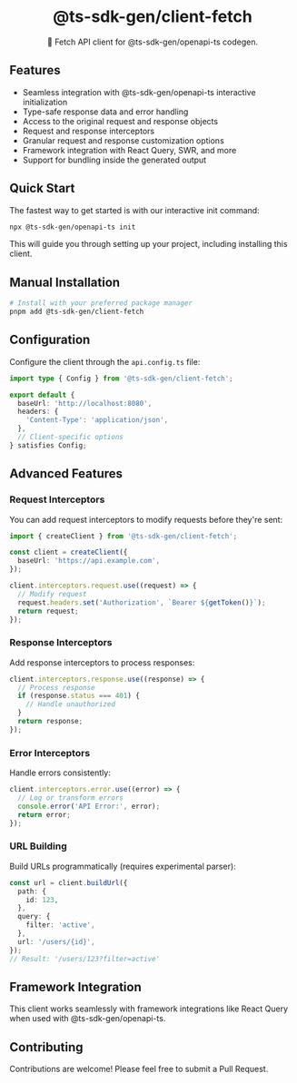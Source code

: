 <div align="center">
  <h1 align="center"><b>@ts-sdk-gen/client-fetch</b></h1>
  <p align="center">🚀 Fetch API client for @ts-sdk-gen/openapi-ts codegen.</p>
</div>

## Features

- Seamless integration with @ts-sdk-gen/openapi-ts interactive initialization
- Type-safe response data and error handling
- Access to the original request and response objects
- Request and response interceptors
- Granular request and response customization options
- Framework integration with React Query, SWR, and more
- Support for bundling inside the generated output

## Quick Start

The fastest way to get started is with our interactive init command:

```bash
npx @ts-sdk-gen/openapi-ts init
```

This will guide you through setting up your project, including installing this client.

## Manual Installation

```bash
# Install with your preferred package manager
pnpm add @ts-sdk-gen/client-fetch
```

## Configuration

Configure the client through the `api.config.ts` file:

```typescript
import type { Config } from '@ts-sdk-gen/client-fetch';

export default {
  baseUrl: 'http://localhost:8080',
  headers: {
    'Content-Type': 'application/json',
  },
  // Client-specific options
} satisfies Config;
```

## Advanced Features

### Request Interceptors

You can add request interceptors to modify requests before they're sent:

```typescript
import { createClient } from '@ts-sdk-gen/client-fetch';

const client = createClient({
  baseUrl: 'https://api.example.com',
});

client.interceptors.request.use((request) => {
  // Modify request
  request.headers.set('Authorization', `Bearer ${getToken()}`);
  return request;
});
```

### Response Interceptors

Add response interceptors to process responses:

```typescript
client.interceptors.response.use((response) => {
  // Process response
  if (response.status === 401) {
    // Handle unauthorized
  }
  return response;
});
```

### Error Interceptors

Handle errors consistently:

```typescript
client.interceptors.error.use((error) => {
  // Log or transform errors
  console.error('API Error:', error);
  return error;
});
```

### URL Building

Build URLs programmatically (requires experimental parser):

```typescript
const url = client.buildUrl({
  path: {
    id: 123,
  },
  query: {
    filter: 'active',
  },
  url: '/users/{id}',
});
// Result: '/users/123?filter=active'
```

## Framework Integration

This client works seamlessly with framework integrations like React Query when used with @ts-sdk-gen/openapi-ts.

## Contributing

Contributions are welcome! Please feel free to submit a Pull Request.
